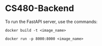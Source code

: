# CS480-Backend
To run the FastAPI server, use the commands:

```docker build -t <image_name>```

```docker run -p 8000:8000 <image_name>```
